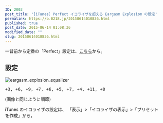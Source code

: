 ```yaml
---
ID: 2003
post_title: '[iTunes] Perfect イコライザを超える Eargasm Explosion の設定'
permalink: https://b.0218.jp/20150614010836.html
published: true
post_date: 2015-06-14 01:08:36
modified_date: ""
slug: 20150614010836.html
---
```

一昔前から定番の「Perfect」設定は、<a href="https://b.0218.jp/20061101025558.html">こちら</a>から。
<!--more-->
<h2>設定</h2>
<img alt="eargasm_explosion_equalizer" src="[cfview name='img_1']">
<pre>+3, +6, +9, +7, +6, +5, +7, +4, +11, +8</pre>
(画像と同じように調節)

iTunes のイコライザの設定は、
「表示」>「イコライザの表示」>「プリセットを作成」から。